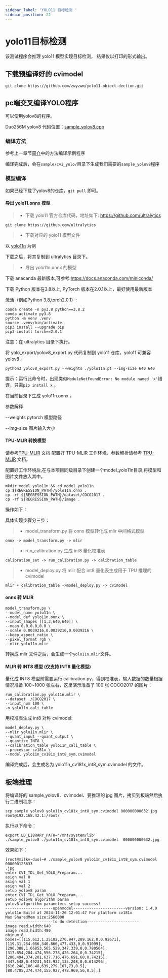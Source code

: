 ```yaml
---
sidebar_label: 'YOLO11 目标检测 '
sidebar_position: 22
---
```


# yolo11目标检测

该测试程序会推理 yolo11 模型实现目标检测， 结果仅以打印的形式输出。

## 下载预编译好的 cvimodel

```
git clone https://github.com/zwyzwm/yolo11-obiect-dection.git
```

## pc端交叉编译YOLO程序

可以使用yolov8的程序。

Duo256M yolov8 代码位置：[sample_yolov8.cpp](https://github.com/milkv-duo/cvitek-tdl-sdk-sg200x/blob/main/sample/cvi_yolo/sample_yolov8.cpp)

### 编译方法

参考上一章节[简介](https://milkv.io/zh/docs/duo/application-development/tdl-sdk/tdl-sdk-introduction)中的方法编译示例程序

编译完成后，会在`sample/cvi_yolo/`目录下生成我们需要的`sample_yolov8`程序

### 模型编译 

如果已经下载了yolov8的仓库，`git pull` 即可。 

#### 导出 yolo11.onnx 模型
> - 下载 yolo11 官方仓库代码，地址如下: https://github.com/ultralytics

```
git clone https://github.com/ultralytics
```

> - 下载对应的 yolo11 模型文件

以 [yolo11n](https://docs.ultralytics.com/zh/models/yolo11/#supported-tasks-and-modes) 为例

下载之后，将其复制到 ultralytics 目录下。

> - 导出 yolo11n.onnx 的模型

下载 anacanda 最新版本,可参考:https://docs.anaconda.com/miniconda/

下载 Python 版本在3.8以上, PyTorch 版本在2.0.1以上，最好使用最新版本

激活（例如Python 3.8,torch2.0.1）:

```
conda create -n py3.8 python==3.8.2
conda activate py3.8
python -m venv .venv 
source .venv/bin/activate
pip3 install --upgrade pip
pip3 install torch==2.0.1
```
注意：在 ultralytics 目录下执行。

将 yolo_export/yolov8_export.py 代码复制到 yolo11 仓库，yolo11 可兼容 yolov8 。

```
python3 yolov8_export.py --weights ./yolo11n.pt --img-size 640 640
```

提示：运行此命令时，出现类似`ModuleNotFoundError: No module named 'x'`错误，只需`pip install x` 。

在当前目录下生成 yolo11n.onnx 。

参数解释

--weights pytorch 模型路径

--img-size 图片输入大小

#### TPU-MLIR 转换模型

请参考[TPU-MLIR](https://github.com/sophgo/tpu-mlir) 文档 配置好 TPU-MLIR 工作环境，参数解析请参考 [TPU-MLIR](https://github.com/sophgo/tpu-mlir) 文档。

配置好工作环境后,在与本项目同级目录下创建一个model_yolo11n目录,将模型和图片文件放入其中。

```
mkdir model_yolo11n && cd model_yolo11n
cp ${REGRESSION_PATH}/yolo11n.onnx .
cp -rf ${REGRESSION_PATH}/dataset/COCO2017 .
cp -rf ${REGRESSION_PATH}/image .
```

操作如下：

具体实现步骤分三步：

> - model_transform.py 将 onnx 模型转化成 mlir 中间格式模型

    onnx -> model_transform.py -> mlir

> - run_calibration.py 生成 int8 量化校准表

    calibration_set -> run_calibration.py -> calibration_table

> - model_deploy.py 将 mlir 配合 int8 量化表生成用于 TPU 推理的 cvimodel

    mlir + calibration_table ->model_deploy.py -> cvimodel

#### onnx 转 MLIR

```
model_transform.py \
--model_name yolo11n \
--model_def yolo11n.onnx \
--input_shapes [[1,3,640,640]] \
--mean 0.0,0.0,0.0 \
--scale 0.0039216,0.0039216,0.0039216 \
--keep_aspect_ratio \
--pixel_format rgb \
--mlir yolo11n.mlir
```

转换成 mlir 文件之后，会生成一个`yolo11n.mlir`文件。

#### MLIR 转 INT8 模型 (仅支持 INT8 量化模型)

量化成 INT8 模型前需要运行 calibration.py，得到校准表，输入数据的数量根据情况准备 100~1000 张左右，这里演示准备了 100 张 COCO2017 的图片：

```
run_calibration.py yolo11n.mlir \
--dataset ./COCO2017 \
--input_num 100 \
-o yolo11n_cali_table
```

用校准表生成 int8 对称 cvimodel:

```
model_deploy.py \
--mlir yolo11n.mlir \
--quant_input --quant_output \
--quantize INT8 \
--calibration_table yolo11n_cali_table \
--processor cv181x \
--model yolo11n_cv181x_int8_sym.cvimodel
```
编译完成后，会生成名为 yolo11n_cv181x_int8_sym.cvimodel 的文件。

## 板端推理

将编译好的 sample_yolov8、cvimodel、要推理的 jpg 图片，拷贝到板端然后执行二进制程序：

`scp sample_yolov8 yolo11n_cv181x_int8_sym.cvimodel 000000000632.jpg root@192.168.42.1:/root/`

执行以下命令：

```
export LD_LIBRARY_PATH='/mnt/system/lib'
./sample_yolov8 ./yolo11n_cv181x_int8_sym.cvimodel  000000000632.jpg 
```
效果如下：
```
[root@milkv-duo]~# ./sample_yolov8 yolo11n_cv181x_int8_sym.cvimodel 000000123633
.jpg 
enter CVI_TDL_Get_YOLO_Preparam...
asign val 0 
asign val 1 
asign val 2 
setup yolov8 param 
enter CVI_TDL_Get_YOLO_Preparam...
setup yolov8 algorithm param 
yolov8 algorithm parameters setup success!
---------------------openmodel-----------------------version: 1.4.0
yolo11n Build at 2024-11-26 12:01:47 For platform cv181x
Max SharedMem size:2560000
---------------------to do detection-----------------------
image read,width:640
image read,hidth:480
objnum:8
boxes=[[115.612,1.25182,270.947,289.162,0,0.92671],[119.31,254.086,340.866,477.433,0,0.91099],[296.388,1.66853,565.529,347.339,0,0.780504],[317.854,204.474,556.278,426.264,0,0.74215],[280.494,374.201,637.716,476.691,60,0.74215],[447.548,0.49231,543.932,135.208,0,0.614296],[616.248,186.48,639,279.167,73,0.5],[80.4785,374.474,155.927,478.969,56,0.5],]
```


